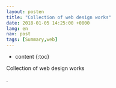 ```yaml
---
layout: posten
title: "Collection of web design works"
date: 2018-01-05 14:25:00 +0800
lang: en
nav: post
tags: [Summary,web]
---
```


* content
{:toc}

Collection of web design works
<!-- more -->
<p>.</p>
